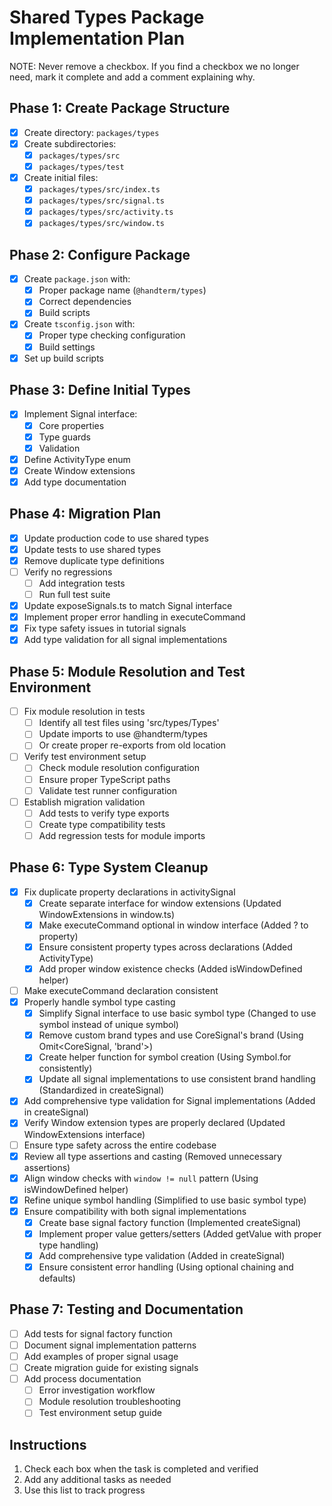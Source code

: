 # Shared Types Package Implementation Plan

NOTE: Never remove a checkbox. If you find a checkbox we no longer need, mark it complete and add a comment explaining why.

## Phase 1: Create Package Structure
- [x] Create directory: `packages/types`
- [x] Create subdirectories:
  - [x] `packages/types/src`
  - [x] `packages/types/test`
- [x] Create initial files:
  - [x] `packages/types/src/index.ts`
  - [x] `packages/types/src/signal.ts`
  - [x] `packages/types/src/activity.ts`
  - [x] `packages/types/src/window.ts`

## Phase 2: Configure Package
- [x] Create `package.json` with:
  - [x] Proper package name (`@handterm/types`)
  - [x] Correct dependencies
  - [x] Build scripts
- [x] Create `tsconfig.json` with:
  - [x] Proper type checking configuration
  - [x] Build settings
- [x] Set up build scripts

## Phase 3: Define Initial Types
- [x] Implement Signal interface:
  - [x] Core properties
  - [x] Type guards
  - [x] Validation
- [x] Define ActivityType enum
- [x] Create Window extensions
- [x] Add type documentation

## Phase 4: Migration Plan
- [x] Update production code to use shared types
- [x] Update tests to use shared types
- [x] Remove duplicate type definitions
- [ ] Verify no regressions
  - [ ] Add integration tests
  - [ ] Run full test suite
- [x] Update exposeSignals.ts to match Signal interface
- [x] Implement proper error handling in executeCommand
- [x] Fix type safety issues in tutorial signals
- [x] Add type validation for all signal implementations

## Phase 5: Module Resolution and Test Environment
- [ ] Fix module resolution in tests
  - [ ] Identify all test files using 'src/types/Types'
  - [ ] Update imports to use @handterm/types
  - [ ] Or create proper re-exports from old location
- [ ] Verify test environment setup
  - [ ] Check module resolution configuration
  - [ ] Ensure proper TypeScript paths
  - [ ] Validate test runner configuration
- [ ] Establish migration validation
  - [ ] Add tests to verify type exports
  - [ ] Create type compatibility tests
  - [ ] Add regression tests for module imports

## Phase 6: Type System Cleanup
- [x] Fix duplicate property declarations in activitySignal
  - [x] Create separate interface for window extensions (Updated WindowExtensions in window.ts)
  - [x] Make executeCommand optional in window interface (Added ? to property)
  - [x] Ensure consistent property types across declarations (Added ActivityType)
  - [x] Add proper window existence checks (Added isWindowDefined helper)
- [ ] Make executeCommand declaration consistent
- [x] Properly handle symbol type casting
  - [x] Simplify Signal interface to use basic symbol type (Changed to use symbol instead of unique symbol)
  - [x] Remove custom brand types and use CoreSignal's brand (Using Omit<CoreSignal<T>, 'brand'>)
  - [x] Create helper function for symbol creation (Using Symbol.for consistently)
  - [x] Update all signal implementations to use consistent brand handling (Standardized in createSignal)
- [x] Add comprehensive type validation for Signal implementations (Added in createSignal)
- [x] Verify Window extension types are properly declared (Updated WindowExtensions interface)
- [ ] Ensure type safety across the entire codebase
- [x] Review all type assertions and casting (Removed unnecessary assertions)
- [x] Align window checks with `window != null` pattern (Using isWindowDefined helper)
- [x] Refine unique symbol handling (Simplified to use basic symbol type)
- [x] Ensure compatibility with both signal implementations
  - [x] Create base signal factory function (Implemented createSignal)
  - [x] Implement proper value getters/setters (Added getValue with proper type handling)
  - [x] Add comprehensive type validation (Added in createSignal)
  - [x] Ensure consistent error handling (Using optional chaining and defaults)

## Phase 7: Testing and Documentation
- [ ] Add tests for signal factory function
- [ ] Document signal implementation patterns
- [ ] Add examples of proper signal usage
- [ ] Create migration guide for existing signals
- [ ] Add process documentation
  - [ ] Error investigation workflow
  - [ ] Module resolution troubleshooting
  - [ ] Test environment setup guide

## Instructions
1. Check each box when the task is completed and verified
2. Add any additional tasks as needed
3. Use this list to track progress